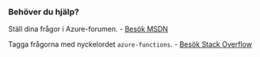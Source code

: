 ### <a name="need-some-help"></a>Behöver du hjälp?
Ställ dina frågor i Azure-forumen. - [Besök MSDN](http://go.microsoft.com/fwlink/?LinkId=780719)

Tagga frågorna med nyckelordet `azure-functions`. - [Besök Stack Overflow](http://stackoverflow.com/questions/tagged/azure-functions)

